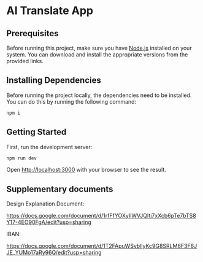 # AI Translate App

## Prerequisites

Before running this project, make sure you have [Node.js](https://nodejs.org/en/) installed on your system. You can download and install the appropriate versions from the provided links.

## Installing Dependencies

Before running the project locally, the dependencies need to be installed. You can do this by running the following command:

```bash
npm i
```

## Getting Started

First, run the development server:

```bash
npm run dev
```

Open [http://localhost:3000](http://localhost:3000) with your browser to see the result.

## Supplementary documents

Design Explanation Document:

https://docs.google.com/document/d/1rfFfYOXyIlWVJQItj7xXcb6pTe7bTS8Y17-4EO90FgA/edit?usp=sharing

IBAN:

https://docs.google.com/document/d/1T2FApuWSybllyKc9G8SRLM6F3F6JJE_YUMo17aRy96Q/edit?usp=sharing